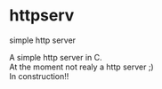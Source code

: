 # httpserv
simple http server

A simple http server in C.<br>
At the moment not realy a http server ;)<br>
In construction!!
